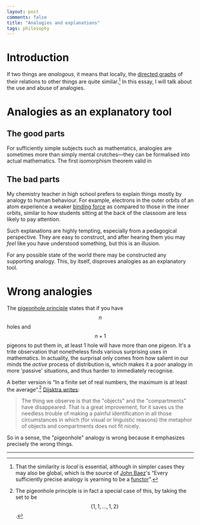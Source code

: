 ```yaml
---
layout: post
comments: false
title: "Analogies and explanations"
tags: philosophy
---
```


# Introduction
If two things are *analogous*, it means that locally, the [directed graphs](https://en.wikipedia.org/wiki/Directed_graph) of their relations to other things are quite similar.[^1] In this essay, I will talk about the use and abuse of analogies.

[^1]: That the similarity is *local* is essential, although in simpler cases they may also be global, which is the source of [John Baez](https://en.wikipedia.org/wiki/John_C._Baez)'s “Every sufficiently precise analogy is yearning to be a [functor](https://en.wikipedia.org/wiki/Functor)”.


# Analogies as an explanatory tool
## The good parts
For sufficiently simple subjects such as mathematics, analogies are sometimes more than simply mental crutches—they can be formalised into actual mathematics. The first isomorphism theorem valid in 

## The bad parts
My chemistry teacher in high school prefers to explain things mostly by analogy to human behaviour. For example, electrons in the outer orbits of an atom experience a weaker [binding force](https://en.wikipedia.org/wiki/Ionization_energy) as compared to those in the inner orbits, similar to how students sitting at the back of the classoom are less likely to pay attention.

Such explanations are highly tempting, especially from a pedagogical perspective. They are easy to construct, and after hearing them you may *feel* like you have understood something, but this is an illusion.

For any possible state of the world there may be constructed any supporting analogy. This, by itself, disproves analogies as an explanatory tool.

# Wrong analogies
The [pigeonhole principle](https://en.wikipedia.org/wiki/Pigeonhole_principle) states that if you have $$n$$ holes and $$n+1$$ pigeons to put them in, at least 1 hole will have more than one pigeon. It's a trite observation that nonetheless finds various surprising uses in mathematics. In actuality, the surprisal only comes from how salient in our minds the *active* process of distribution is, which makes it a poor analogy in more 'passive' situations, and thus harder to immediately recognise.

A better version is “In a finite set of real numbers, the maximum is at least the average”.[^pigeon] [Dijsktra writes](https://www.cs.utexas.edu/users/EWD/transcriptions/EWD10xx/EWD1094.html):

[^pigeon]: The pigeonhole principle is in fact a special case of this, by taking the set to be $$\{1,1,…,1,2\}$$.
> The thing we observe is that the "objects" and the "compartments" have disappeared. That is a great improvement, for it saves us the needless trouble of making a painful identification in all those circumstances in which (for visual or linguistic reasons) the metaphor of objects and compartments does not fit nicely.

So in a sense, the "pigeonhole" analogy is wrong because it emphasizes precisely the wrong things.

------------------------
